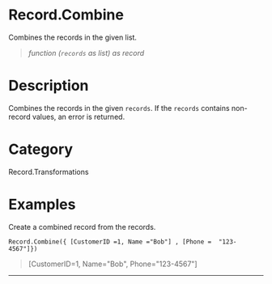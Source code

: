 ﻿# Record.Combine
Combines the records in the given list.
> _function (<code>records</code> as list) as record_
# Description 
Combines the records in the given <code>records</code>. If the <code>records</code> contains non-record values, an error is returned.

# Category 
Record.Transformations
# Examples 
Create a combined record from the records.
```
Record.Combine({ [CustomerID =1, Name ="Bob"] , [Phone =  "123-4567"]})
```
> [CustomerID=1, Name="Bob", Phone="123-4567"]
***
